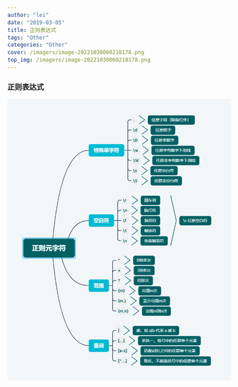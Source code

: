 ```yaml
---
author: "lei"
date: "2019-03-05"
title: 正则表达式
tags: "Other"
categories: "Other"
cover: /imagers/image-20221030060218178.png
top_img: /imagers/image-20221030060218178.png
---
```


### 正则表达式
![image-20221030060218178](imagers/image-20221030060218178.png)